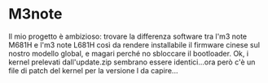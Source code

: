 # M3note
Il mio progetto è ambizioso: trovare la differenza software tra l'm3 note M681H e l'm3 note L681H così da rendere installabile il firmware cinese sul nostro modello global, e magari perché no sbloccare il bootloader.
Ok, i kernel prelevati dall'update.zip sembrano essere identici...ora però c'è un file di patch del kernel per la versione l da capire...
